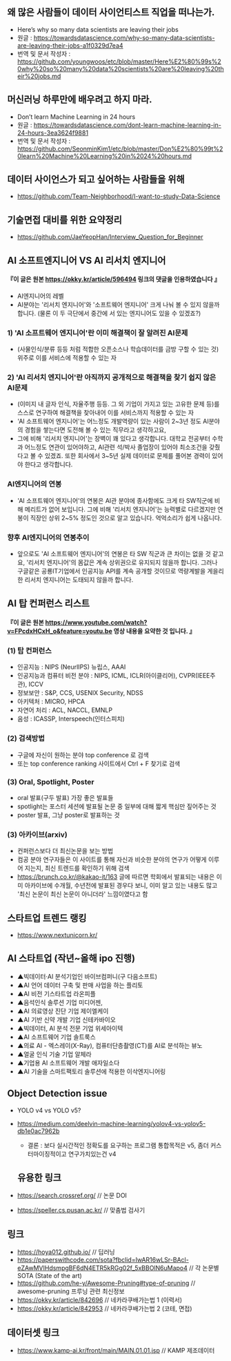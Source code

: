 
## 왜 많은 사람들이 데이터 사이언티스트 직업을 떠나는가.
- Here’s why so many data scientists are leaving their jobs
- 원글 : https://towardsdatascience.com/why-so-many-data-scientists-are-leaving-their-jobs-a1f0329d7ea4
- 번역 및 문서 작성자 : https://github.com/youngwoos/etc/blob/master/Here%E2%80%99s%20why%20so%20many%20data%20scientists%20are%20leaving%20their%20jobs.md   

## 머신러닝 하루만에 배우려고 하지 마라. 
- Don’t learn Machine Learning in 24 hours
- 원글 : https://towardsdatascience.com/dont-learn-machine-learning-in-24-hours-3ea3624f9881
- 번역 및 문서 작성자 : https://github.com/SeonminKim1/etc/blob/master/Don%E2%80%99t%20learn%20Machine%20Learning%20in%2024%20hours.md   

## 데이터 사이언스가 되고 싶어하는 사람들을 위해
- https://github.com/Team-Neighborhood/I-want-to-study-Data-Science 

## 기술면접 대비를 위한 요약정리
- https://github.com/JaeYeopHan/Interview_Question_for_Beginner

## AI 소프트엔지니어 VS AI 리서치 엔지니어
#### 『이 글은 원본 https://okky.kr/article/596494 링크의 댓글을 인용하였습니다 』
- AI엔지니어의 레벨
- AI분야는 '리서치 엔지니어'와 '소프트웨어 엔지니어' 크게 나눠 볼 수 있지 않을까 합니다. (물론 이 두 극단에서 중간에 서 있는 엔지니어도 있을 수 있겠죠?)

### 1) 'AI 소프트웨어 엔지니어'란 이미 해결책이 잘 알려진 AI문제
- (사물인식/분류 등등 처럼 적합한 오픈소스나 학습데이터를 금방 구할 수 있는 것) 위주로 이를 서비스에 적용할 수 있는 자

### 2) 'AI 리서치 엔지니어'란 아직까지 공개적으로 해결책을 찾기 쉽지 않은 AI문제 
- (이미지 내 글자 인식, 자율주행 등등. 그 외 기업이 가지고 있는 고유한 문제 등)를 스스로 연구하여 해결책을 찾아내어 이를 서비스까지 적용할 수 있는 자
- 'AI 소프트웨어 엔지니어'는 어느정도 개발역량이 있는 사람이 2~3년 정도 AI분야의 경험을 쌓는다면 도전해 볼 수 있는 직무라고 생각하고요, 
- 그에 비해 '리서치 엔지니어'는 장벽이 꽤 있다고 생각합니다.  대학교 전공부터 수학과 어느정도 연관이 있어야하고, AI관련 석/박사 졸업장이 있어야 최소조건을 갖췄다고 볼 수 있겠죠. 또한 회사에서 3~5년 실제 데이터로 문제를 풀어본 경력이 있어야 한다고 생각합니다.

### AI엔지니어의 연봉
- 'AI 소프트웨어 엔지니어'의 연봉은 AI관 분야에 종사함에도 크게 타 SW직군에 비해 메리트가 없어 보입니다. 그에 비해 '리서치 엔지니어'는 능력별로 다르겠지만 연봉이 직장인 상위 2~5% 정도인 것으로 알고 있습니다. 억억소리가 쉽게 나옵니다.

### 향후 AI엔지니어의 연봉추이
- 앞으로도 'AI 소프트웨어 엔지니어'의 연봉은 타 SW 직군과 큰 차이는 없을 것 같고요, '리서치 엔지니어'의 몸값은 계속 상위권으로 유지되지 않을까 합니다. 그러나 구글같은 공룡IT기업에서 인공지능 API를 계속 공개할 것이므로 역량계발을 게을리 한 리서치 엔지니어는 도태되지 않을까 합니다.

## AI 탑 컨퍼런스 리스트
#### 『이 글은 원본 https://www.youtube.com/watch?v=FPcdxHCxH_o&feature=youtu.be 영상 내용을 요약한 것 입니다. 』

### (1) 탑 컨퍼런스
- 인공지능 : NIPS (NeurlIPS) 뉴립스, AAAI
- 인공지능과 컴퓨터 비전 분야 : NIPS, ICML, ICLR(아이클리어), CVPR(IEEE주관), ICCV
- 정보보안 : S&P, CCS, USENIX Security, NDSS
- 아키텍처 : MICRO, HPCA
- 자연어 처리 : ACL, NACCL, EMNLP
- 음성 : ICASSP, Interspeech(인터스피치)

### (2) 검색방법 
- 구글에 자신이 원하는 분야 top conference 로 검색
- 또는 top conference ranking 사이트에서 Ctrl + F 찾기로 검색

### (3) Oral, Spotlight, Poster
- oral 발표(구두 발표) 가장 좋은 발표들
- spotlight는 포스터 세션에 발표될 논문 중 일부에 대해 짧게 핵심만 짚어주는 것
- poster 발표, 그냥 poster로 발표하는 것

### (3) 아카이브(arxiv)
- 컨퍼런스보다 더 최신논문을 보는 방법 
- 컴공 분야 연구자들은 이 사이트를 통해 자신과 비슷한 분야의 연구가 어떻게 이루어 지는지, 최신 트렌드를 확인하기 위해 검색
- https://brunch.co.kr/@kakao-it/163 글에 따르면 학회에서 발표되는 내용은 이미 아카이브에 수개월, 수년전에 발표된 경우다 보니, 이미 알고 있는 내용도 많고 '최신 논문이 최신 논문이 아니더라' 느낌이였다고 함

## 스타트업 트렌드 랭킹
- https://www.nextunicorn.kr/

## AI 스타트업 (작년~올해 ipo 진행)
- ▲빅데이터·AI 분석기업인 바이브컴퍼니(구 다음소프트)
- ▲AI 언어 데이터 구축 및 판매 사업을 하는 플리토
- ▲AI 비전 기스타트업 라온피플 
- ▲음석인식 솔루션 기업 미디어젠, 
- ▲AI 의료영상 진단 기업 제이엘케이 
- ▲AI 기반 신약 개발 기업 신테카바이오 
- ▲빅데이터, AI 분석 전문 기업 위세아이텍 
- ▲AI 소프트웨어 기업 솔트룩스 
- ▲의료 AI - 엑스레이(X-Ray), 컴퓨터단층촬영(CT)를 AI로 분석하는 뷰노
- ▲얼굴 인식 기술 기업 알체라
- ▲기업용 AI 소프트웨어 개발 애자일소다
- ▲AI 기술을 스마트팩토리 솔루션에 적용한 이삭엔지니어링

## Object Detection issue
- YOLO v4 vs YOLO v5? 
- https://medium.com/deelvin-machine-learning/yolov4-vs-yolov5-db1e0ac7962b
  - 결론 : 보다 실시간적인 정확도를 요구하는 프로그램 통합목적은 v5, 좀더 커스터마이징적이고 연구가치있는건 v4
  
  ## 유용한 링크
- https://search.crossref.org/ // 논문 DOI 
- https://speller.cs.pusan.ac.kr/ // 맞춤법 검사기

## 링크
- https://hoya012.github.io/  // 딥러닝 
- https://paperswithcode.com/sota?fbclid=IwAR16wLSr-BAcl-eZAwMVIHdsmpgBF6dN4ETR5kRGg02f_5xBBOlN6uMapo4 // 각 논문별 SOTA (State of the art)
- https://github.com/he-y/Awesome-Pruning#type-of-pruning // awesome-pruning 프루닝 관련 최신정보
- https://okky.kr/article/842696 // 네카라쿠배가는법 1 (이력서)
- https://okky.kr/article/842953 // 네카라쿠배가는법 2 (코테, 면접)

## 데이터셋 링크
- https://www.kamp-ai.kr/front/main/MAIN.01.01.jsp // KAMP 제조데이터
